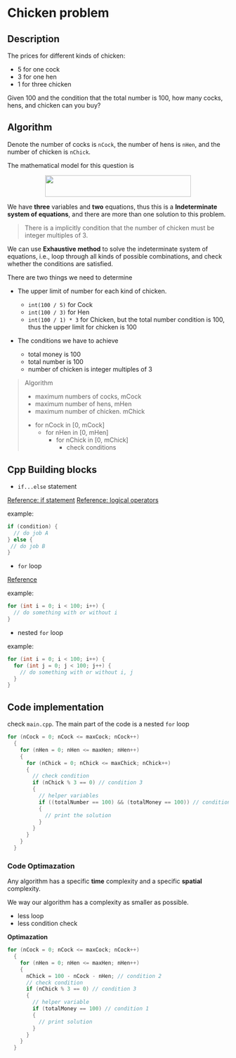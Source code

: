 # Chicken problem

## Description

The prices for different kinds of chicken:

- 5 for one cock
- 3 for one hen
- 1 for three chicken

Given 100 and the condition that the total number is 100, how many cocks, hens, and chicken can you buy?

## Algorithm

Denote the number of cocks is `nCock`, the number of hens is `nHen`, and the number of chicken is `nChick`.

The mathematical model for this question is

<p align="center"><img src="/01-chicken/tex/e33176b07825ea2ba38652315bddae94.svg?invert_in_darkmode&sanitize=true" align=middle width=331.122264pt height=49.315569599999996pt/></p>

We have **three** variables and **two** equations, thus this is a **Indeterminate system of equations**, and there are more than one solution to this problem.

> There is a implicitly condition that the number of chicken must be integer multiples of 3.

We can use **Exhaustive method** to solve the indeterminate system of equations, i.e., loop through all kinds of possible combinations, and check whether the conditions are satisfied.

There are two things we need to determine

- The upper limit of number for each kind of chicken.

  - `int(100 / 5)` for Cock
  - `int(100 / 3)` for Hen
  - `int(100 / 1) * 3` for Chicken, but the total number condition is 100, thus the upper limit for chicken is 100

- The conditions we have to achieve

  - total money is 100
  - total number is 100
  - number of chicken is integer multiples of 3

> Algorithm
>
> - maximum numbers of cocks, mCock
> - maximum number of hens, mHen
> - maximum number of chicken. mChick
>
> * for nCock in [0, mCock]
>   - for nHen in [0, mHen]
>     - for nChick in [0, mChick]
>       - check conditions

## Cpp Building blocks

- `if...else` statement

[Reference: if statement](https://en.cppreference.com/w/cpp/language/if)
[Reference: logical operators](https://en.cppreference.com/w/cpp/language/if)

example:

```c++
if (condition) {
  // do job A
} else {
 // do job B
}
```

- `for` loop

[Reference](https://en.cppreference.com/w/cpp/language/for)

example:

```c++
for (int i = 0; i < 100; i++) {
  // do something with or without i
}
```

- nested `for` loop

example:

```c++
for (int i = 0; i < 100; i++) {
  for (int j = 0; j < 100; j++) {
    // do something with or without i, j
  }
}
```

## Code implementation

check `main.cpp`. The main part of the code is a nested `for` loop

```c++
for (nCock = 0; nCock <= maxCock; nCock++)
  {
    for (nHen = 0; nHen <= maxHen; nHen++)
    {
      for (nChick = 0; nChick <= maxChick; nChick++)
      {
        // check condition
        if (nChick % 3 == 0) // condition 3
        {
          // helper variables
          if ((totalNumber == 100) && (totalMoney == 100)) // condition 1 and 2
          {
            // print the solution
          }
        }
      }
    }
  }
```

### Code Optimazation

Any algorithm has a specific **time** complexity and a specific **spatial** complexity.

We way our algorithm has a complexity as smaller as possible.

- less loop
- less condition check

**Optimazation**

```c++
for (nCock = 0; nCock <= maxCock; nCock++)
  {
    for (nHen = 0; nHen <= maxHen; nHen++)
    {
      nChick = 100 - nCock - nHen; // condition 2
      // check condition
      if (nChick % 3 == 0) // condition 3
      {
        // helper variable
        if (totalMoney == 100) // condition 1
        {
          // print solution
        }
      }
    }
  }
```
